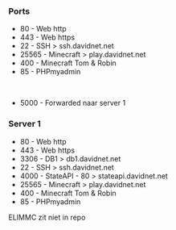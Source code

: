### Ports
 - 80 - Web http
 - 443 - Web https
 &nbsp;
 - 22 - SSH > ssh.davidnet.net
 - 25565 - Minecraft > play.davidnet.net
 - 400 - Minecraft Tom & Robin
 &nbsp;
 - 85 - PHPmyadmin

  &nbsp;
   - 5000 - Forwarded naar server 1

### Server 1
 - 80 - Web http
 - 443 - Web https
 - 3306 - DB1 > db1.davidnet.net
 &nbsp;
 - 22 - SSH > ssh.davidnet.net
 - 4000 - StateAPI - 80 > stateapi.davidnet.net
 - 25565 - Minecraft > play.davidnet.net
 - 400 - Minecraft Tom & Robin
 &nbsp;
 - 85 - PHPmyadmin


ELIMMC zit niet in repo